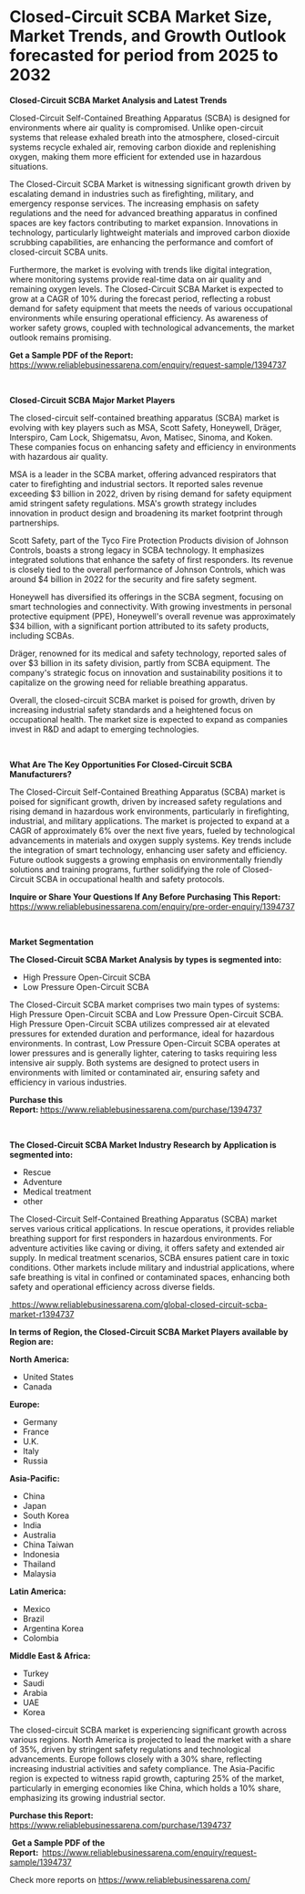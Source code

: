 <p><h1>Closed-Circuit SCBA Market Size, Market Trends, and Growth Outlook forecasted for period from 2025 to 2032</h1></p><p><strong>Closed-Circuit SCBA Market Analysis and Latest Trends</strong></p>
<p><p>Closed-Circuit Self-Contained Breathing Apparatus (SCBA) is designed for environments where air quality is compromised. Unlike open-circuit systems that release exhaled breath into the atmosphere, closed-circuit systems recycle exhaled air, removing carbon dioxide and replenishing oxygen, making them more efficient for extended use in hazardous situations.</p><p>The Closed-Circuit SCBA Market is witnessing significant growth driven by escalating demand in industries such as firefighting, military, and emergency response services. The increasing emphasis on safety regulations and the need for advanced breathing apparatus in confined spaces are key factors contributing to market expansion. Innovations in technology, particularly lightweight materials and improved carbon dioxide scrubbing capabilities, are enhancing the performance and comfort of closed-circuit SCBA units.</p><p>Furthermore, the market is evolving with trends like digital integration, where monitoring systems provide real-time data on air quality and remaining oxygen levels. The Closed-Circuit SCBA Market is expected to grow at a CAGR of 10% during the forecast period, reflecting a robust demand for safety equipment that meets the needs of various occupational environments while ensuring operational efficiency. As awareness of worker safety grows, coupled with technological advancements, the market outlook remains promising.</p></p>
<p><strong>Get a Sample PDF of the Report:&nbsp;</strong> <a href="https://www.reliablebusinessarena.com/enquiry/request-sample/1394737?utm_campaign=3566&utm_medium=2&utm_source=Github&utm_content=ia&utm_term=22032025&utm_id=closed-circuit-scba">https://www.reliablebusinessarena.com/enquiry/request-sample/1394737</a></p>
<p>&nbsp;</p>
<p><strong>Closed-Circuit SCBA Major Market Players</strong></p>
<p><p>The closed-circuit self-contained breathing apparatus (SCBA) market is evolving with key players such as MSA, Scott Safety, Honeywell, Dräger, Interspiro, Cam Lock, Shigematsu, Avon, Matisec, Sinoma, and Koken. These companies focus on enhancing safety and efficiency in environments with hazardous air quality.</p><p>MSA is a leader in the SCBA market, offering advanced respirators that cater to firefighting and industrial sectors. It reported sales revenue exceeding $3 billion in 2022, driven by rising demand for safety equipment amid stringent safety regulations. MSA's growth strategy includes innovation in product design and broadening its market footprint through partnerships.</p><p>Scott Safety, part of the Tyco Fire Protection Products division of Johnson Controls, boasts a strong legacy in SCBA technology. It emphasizes integrated solutions that enhance the safety of first responders. Its revenue is closely tied to the overall performance of Johnson Controls, which was around $4 billion in 2022 for the security and fire safety segment. </p><p>Honeywell has diversified its offerings in the SCBA segment, focusing on smart technologies and connectivity. With growing investments in personal protective equipment (PPE), Honeywell's overall revenue was approximately $34 billion, with a significant portion attributed to its safety products, including SCBAs.</p><p>Dräger, renowned for its medical and safety technology, reported sales of over $3 billion in its safety division, partly from SCBA equipment. The company's strategic focus on innovation and sustainability positions it to capitalize on the growing need for reliable breathing apparatus.</p><p>Overall, the closed-circuit SCBA market is poised for growth, driven by increasing industrial safety standards and a heightened focus on occupational health. The market size is expected to expand as companies invest in R&D and adapt to emerging technologies.</p></p>
<p>&nbsp;</p>
<p><strong>What Are The Key Opportunities For Closed-Circuit SCBA Manufacturers?</strong></p>
<p><p>The Closed-Circuit Self-Contained Breathing Apparatus (SCBA) market is poised for significant growth, driven by increased safety regulations and rising demand in hazardous work environments, particularly in firefighting, industrial, and military applications. The market is projected to expand at a CAGR of approximately 6% over the next five years, fueled by technological advancements in materials and oxygen supply systems. Key trends include the integration of smart technology, enhancing user safety and efficiency. Future outlook suggests a growing emphasis on environmentally friendly solutions and training programs, further solidifying the role of Closed-Circuit SCBA in occupational health and safety protocols.</p></p>
<p><strong>Inquire or Share Your Questions If Any Before Purchasing This Report:</strong> <a href="https://www.reliablebusinessarena.com/enquiry/pre-order-enquiry/1394737?utm_campaign=3566&utm_medium=2&utm_source=Github&utm_content=ia&utm_term=22032025&utm_id=closed-circuit-scba">https://www.reliablebusinessarena.com/enquiry/pre-order-enquiry/1394737</a></p>
<p>&nbsp;</p>
<p><strong>Market Segmentation</strong></p>
<p><strong>The Closed-Circuit SCBA Market Analysis by types is segmented into:</strong></p>
<p><ul><li>High Pressure Open-Circuit SCBA</li><li>Low Pressure Open-Circuit SCBA</li></ul></p>
<p><p>The Closed-Circuit SCBA market comprises two main types of systems: High Pressure Open-Circuit SCBA and Low Pressure Open-Circuit SCBA. High Pressure Open-Circuit SCBA utilizes compressed air at elevated pressures for extended duration and performance, ideal for hazardous environments. In contrast, Low Pressure Open-Circuit SCBA operates at lower pressures and is generally lighter, catering to tasks requiring less intensive air supply. Both systems are designed to protect users in environments with limited or contaminated air, ensuring safety and efficiency in various industries.</p></p>
<p><strong>Purchase this Report:&nbsp;</strong><a href="https://www.reliablebusinessarena.com/purchase/1394737?utm_campaign=3566&utm_medium=2&utm_source=Github&utm_content=ia&utm_term=22032025&utm_id=closed-circuit-scba">https://www.reliablebusinessarena.com/purchase/1394737</a></p>
<p>&nbsp;</p>
<p><strong>The Closed-Circuit SCBA Market Industry Research by Application is segmented into:</strong></p>
<p><ul><li>Rescue</li><li>Adventure</li><li>Medical treatment</li><li>other</li></ul></p>
<p><p>The Closed-Circuit Self-Contained Breathing Apparatus (SCBA) market serves various critical applications. In rescue operations, it provides reliable breathing support for first responders in hazardous environments. For adventure activities like caving or diving, it offers safety and extended air supply. In medical treatment scenarios, SCBA ensures patient care in toxic conditions. Other markets include military and industrial applications, where safe breathing is vital in confined or contaminated spaces, enhancing both safety and operational efficiency across diverse fields.</p></p>
<p><a href="https://www.reliablebusinessarena.com/global-closed-circuit-scba-market-r1394737?utm_campaign=3566&utm_medium=2&utm_source=Github&utm_content=ia&utm_term=22032025&utm_id=closed-circuit-scba">&nbsp;https://www.reliablebusinessarena.com/global-closed-circuit-scba-market-r1394737</a></p>
<p><strong>In terms of Region, the Closed-Circuit SCBA Market Players available by Region are:</strong></p>
<p>
    <p> <strong> North America: </strong>
        <ul>
            <li>United States</li>
            <li>Canada</li>
        </ul>
        </p> 
    <p> <strong> Europe: </strong>
        <ul>
            <li>Germany</li>
            <li>France</li>
            <li>U.K.</li>
            <li>Italy</li>
            <li>Russia</li>
        </ul>
        </p> 
    <p> <strong> Asia-Pacific: </strong>
        <ul>
            <li>China</li>
            <li>Japan</li>
            <li>South Korea</li>
            <li>India</li>
            <li>Australia</li>
            <li>China Taiwan</li>
            <li>Indonesia</li>
            <li>Thailand</li>
            <li>Malaysia</li>
        </ul>
        </p> 
    <p> <strong> Latin America: </strong>
        <ul>
            <li>Mexico</li>
            <li>Brazil</li>
            <li>Argentina Korea</li>
            <li>Colombia</li>
        </ul>
        </p> 
    <p> <strong> Middle East & Africa: </strong>
        <ul>
            <li>Turkey</li>
            <li>Saudi</li>
            <li>Arabia</li>
            <li>UAE</li>
            <li>Korea</li>
        </ul>
    </p>
    </p>
<p><p>The closed-circuit SCBA market is experiencing significant growth across various regions. North America is projected to lead the market with a share of 35%, driven by stringent safety regulations and technological advancements. Europe follows closely with a 30% share, reflecting increasing industrial activities and safety compliance. The Asia-Pacific region is expected to witness rapid growth, capturing 25% of the market, particularly in emerging economies like China, which holds a 10% share, emphasizing its growing industrial sector.</p></p>
<p><strong>Purchase this Report: </strong><a href="https://www.reliablebusinessarena.com/purchase/1394737?utm_campaign=3566&utm_medium=2&utm_source=Github&utm_content=ia&utm_term=22032025&utm_id=closed-circuit-scba">https://www.reliablebusinessarena.com/purchase/1394737</a></p>
<p>&nbsp;<strong>Get a Sample PDF of the Report:&nbsp;&nbsp;</strong><a href="https://www.reliablebusinessarena.com/enquiry/request-sample/1394737?utm_campaign=3566&utm_medium=2&utm_source=Github&utm_content=ia&utm_term=22032025&utm_id=closed-circuit-scba">https://www.reliablebusinessarena.com/enquiry/request-sample/1394737</a></p>
<p><strong></strong></p>
<p>Check more reports on <a href="https://www.reliablebusinessarena.com/?utm_campaign=3566&utm_medium=2&utm_source=Github&utm_content=ia&utm_term=22032025&utm_id=closed-circuit-scba">https://www.reliablebusinessarena.com/</a></p>